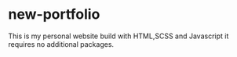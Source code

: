 # new-portfolio

This is my personal website build with HTML,SCSS and Javascript it requires no additional packages.
